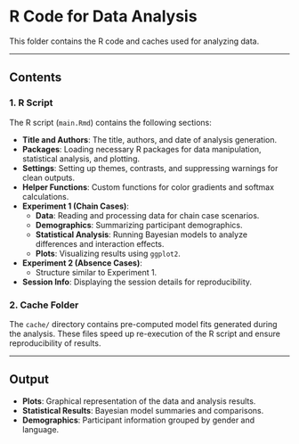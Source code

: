 # R Code for Data Analysis

This folder contains the R code and caches used for analyzing data. 

---

## Contents

### 1. R Script
The R script (`main.Rmd`) contains the following sections:
- **Title and Authors**: The title, authors, and date of analysis generation.
- **Packages**: Loading necessary R packages for data manipulation, statistical analysis, and plotting.
- **Settings**: Setting up themes, contrasts, and suppressing warnings for clean outputs.
- **Helper Functions**: Custom functions for color gradients and softmax calculations.
- **Experiment 1 (Chain Cases)**:
  - **Data**: Reading and processing data for chain case scenarios.
  - **Demographics**: Summarizing participant demographics.
  - **Statistical Analysis**: Running Bayesian models to analyze differences and interaction effects.
  - **Plots**: Visualizing results using `ggplot2`.
- **Experiment 2 (Absence Cases)**:
  - Structure similar to Experiment 1.
- **Session Info**: Displaying the session details for reproducibility.

### 2. Cache Folder
The `cache/` directory contains pre-computed model fits generated during the analysis. These files speed up re-execution of the R script and ensure reproducibility of results.

---

## Output

- **Plots**: Graphical representation of the data and analysis results.
- **Statistical Results**: Bayesian model summaries and comparisons.
- **Demographics**: Participant information grouped by gender and language.
